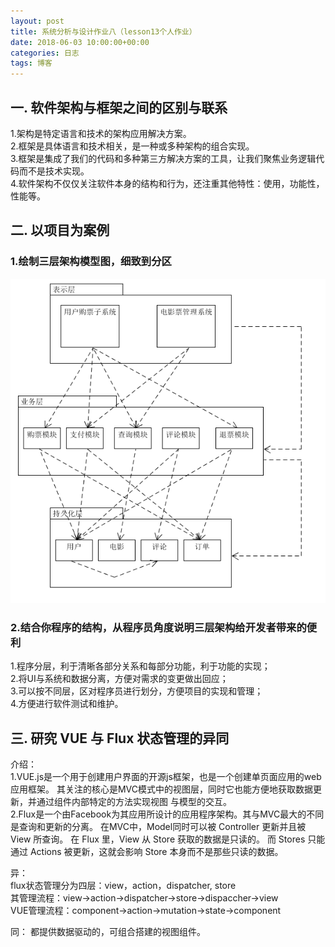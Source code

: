 ```yaml
---
layout: post
title: 系统分析与设计作业八（lesson13个人作业）
date: 2018-06-03 10:00:00+00:00
categories: 日志
tags: 博客
---
```

## 一. 软件架构与框架之间的区别与联系
1.架构是特定语言和技术的架构应用解决方案。  
2.框架是具体语言和技术相关，是一种或多种架构的组合实现。  
3.框架是集成了我们的代码和多种第三方解决方案的工具，让我们聚焦业务逻辑代码而不是技术实现。  
4.软件架构不仅仅关注软件本身的结构和行为，还注重其他特性：使用，功能性，性能等。
## 二. 以项目为案例
### 1.绘制三层架构模型图，细致到分区
![](https://github.com/gaoynui/gaoynui.github.io/blob/master/_posts/pictures/three_layers_struct.PNG?raw=true)
### 2.结合你程序的结构，从程序员角度说明三层架构给开发者带来的便利
1.程序分层，利于清晰各部分关系和每部分功能，利于功能的实现；  
2.将UI与系统和数据分离，方便对需求的变更做出回应；  
3.可以按不同层，区对程序员进行划分，方便项目的实现和管理；  
4.方便进行软件测试和维护。
## 三. 研究 VUE 与 Flux 状态管理的异同
介绍：  
1.VUE.js是一个用于创建用户界面的开源js框架，也是一个创建单页面应用的web应用框架。
其关注的核心是MVC模式中的视图层，同时它也能方便地获取数据更新，并通过组件内部特定的方法实现视图
与模型的交互。  
2.Flux是一个由Facebook为其应用所设计的应用程序架构。其与MVC最大的不同是查询和更新的分离。
在MVC中，Model同时可以被 Controller 更新并且被 View 所查询。
在 Flux 里，View 从 Store 获取的数据是只读的。
而 Stores 只能通过 Actions 被更新，这就会影响 Store 本身而不是那些只读的数据。  


异：  
flux状态管理分为四层：view，action，dispatcher, store  
其管理流程：view->action->dispatcher->store->dispaccher->view  
VUE管理流程：component->action->mutation->state->component


同：
都提供数据驱动的，可组合搭建的视图组件。
